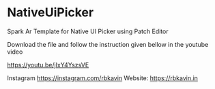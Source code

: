 # NativeUiPicker
Spark Ar Template for Native UI Picker using Patch Editor

Download the file and follow the instruction given bellow in the youtube video

https://youtu.be/jIxY4YszsVE

Instagram 
https://instagram.com/rbkavin
Website:
https://rbkavin.in
